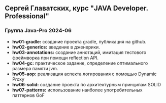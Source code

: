 ## Сергей Главатских, курс "JAVA Developer. Professional"
### Группа Java-Pro 2024-06

+ **hw01-gradle:** создание проекта gradle, публикация на github. 
+ **hw02-generics:** введение в дженерики. 
+ **hw03-annotations:** создание аннотаций, имитация тестового фреймворка при помощи reflection API.
+ **hw04-gc:** практическое задание, определение оптимального размера памяти jvm.
+ **hw05-aop:** реализация аспекта логирования с помощью Dynamic Proxy
+ **hw06-solid:** создание проекта по архитектурным принципам SOLID
+ **hw07-patterns:** использование наиболее употребительных паттернов GoF